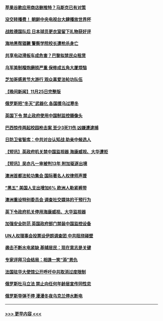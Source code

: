 #### [苹果谷歌应用商店删推特？马斯克已有对策](../pages/prog202/a103583915.md?t=11270101) 
#### [没交转播费！ 朝鲜中央电视台大肆播放世界杯](../pages/prog202/a103583923.md?t=11270101) 
#### [战胜德国队后 日本球员更衣室留下礼物获好评](../pages/prog202/a103583918.md?t=11270101) 
#### [海地黑帮猖獗 警察学院校长遭枪杀身亡](../pages/prog202/a103583893.md?t=11270101) 
#### [共享电动滑板车成危害？巴黎拟禁民众租赁](../pages/prog202/a103583865.md?t=11270101) 
#### [乌军美制榴炮磨损严重 保修成五角大厦烦恼](../pages/prog202/a103583856.md?t=11270101) 
#### [芝加哥感恩节大游行 观众喜爱法轮功队伍](../pages/prog202/a103583588.md?t=11270101) 
#### [【晚间新闻】11月25日完整版](../pages/prog202/a103583678.md?t=11270101) 
#### [俄罗斯把“冬天”武器化 各国援乌过寒冬](../pages/prog202/a103583650.md?t=11270101) 
#### [英国下令 禁止政府使用中国制监控摄像头](../pages/prog202/a103583652.md?t=11270101) 
#### [巴西惊传两起校园枪击案 至少3死11伤 凶嫌遭逮捕](../pages/prog202/a103583608.md?t=11270101) 
#### [日防卫省智库：中共对台认知战 助亲中候选人](../pages/prog202/a103583410.md?t=11270101) 
#### [【短讯】英政府机关禁中国监视器 海康威视、大华遭拒](../pages/prog202/a103583412.md?t=11270101) 
#### [【短讯】吴亦凡一审被判13年 附加驱逐出境](../pages/prog202/a103583406.md?t=11270101) 
#### [澳洲首都法轮功集会 国际著名人权律师声援](../pages/prog202/a103583418.md?t=11270101) 
#### [“黑五” 美国人支出增加6% 欧洲人勒紧裤带](../pages/prog202/a103583262.md?t=11270101) 
#### [澳洲重设特别委员会 调查社交媒体的干预行为](../pages/prog202/a103583316.md?t=11270101) 
#### [英下令政府机关停用海康威视、大华监视器](../pages/prog202/a103583224.md?t=11270101) 
#### [加强安全防范 英国政府部门禁装中国监控设备](../pages/prog202/a103583110.md?t=11270101) 
#### [UN人权理事会投票设伊朗调查团 中共阻挠碰壁](../pages/prog202/a103583106.md?t=11270101) 
#### [袭击不断水电紧缺 基辅居民：现在意志是关键](../pages/prog202/a103583102.md?t=11270101) 
#### [专家评拜习会结局：相逢一笑“添”恩仇](../pages/prog202/a103583027.md?t=11270101) 
#### [法国驻华大使馆公开呼吁中共取消过度限制](../pages/prog202/a103582944.md?t=11270101) 
#### [俄罗斯杜马立法 禁止向任何年龄层宣传同性恋](../pages/prog202/a103582771.md?t=11270101) 
#### [俄罗斯导弹不停 漫漫冬夜乌克兰停水断电](../pages/prog202/a103582761.md?t=11270101) 

----
#### [ >>> 更早内容 <<< ](../indexes/prog202-earlier.md)
